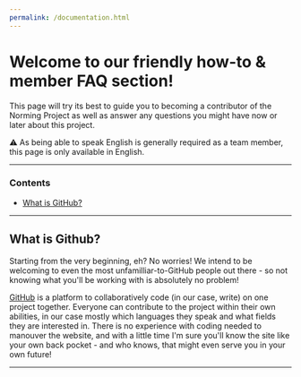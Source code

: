 ```yaml
---
permalink: /documentation.html
---
```


# Welcome to our friendly how-to & member FAQ section!

This page will try its best to guide you to becoming a contributor of the Norming Project as well as answer any questions you might have now or later about this project.    

⚠️ As being able to speak English is generally required as a team member, this page is only available in English.

***

### Contents

* [What is GitHub?](#what-is-github)

***

## What is Github?

Starting from the very beginning, eh? No worries! We intend to be welcoming to even the most unfamilliar-to-GitHub people out there - so not knowing what you'll be working with is absolutely no problem!    

[GitHub](https://github.com/) is a platform to collaboratively code (in our case, write) on one project together. Everyone can contribute to the project within their own abilities, in our case mostly which languages they speak and what fields they are interested in. There is no experience with coding needed to manouver the website, and with a little time I'm sure you'll know the site like your own back pocket - and who knows, that might even serve you in your own future!

***

## 
